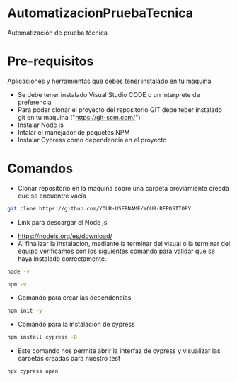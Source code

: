 # AutomatizacionPruebaTecnica
Automatización de prueba técnica

# Pre-requisitos
Aplicaciones y herramientas que debes tener instalado en tu maquina
- Se debe tener instalado Visual Studio CODE o un interprete de preferencia
- Para poder clonar el proyecto del repositorio GIT debe teber instalado git en tu maquina ("https://git-scm.com/")
- Instalar Node js
- Intalar el manejador de paquetes NPM
- Instalar Cypress como dependencia en el proyecto

# Comandos
* Clonar repositorio en la maquina sobre una carpeta previamiente creada que se encuentre vacia
```bash
git clone https://github.com/YOUR-USERNAME/YOUR-REPOSITORY
``` 
* Link para descargar el Node js
- https://nodejs.org/es/download/
- Al finalizar la instalacion, mediante la terminar del visual o la terminar del equipo verificamos con los siguientes comando para validar que se haya instalado correctamente.
```bash
node -v
``` 
```bash
npm -v
``` 
- Comando para crear las dependencias
```bash
npm init -y
``` 
- Comando para la instalacion de cypress
```bash
npm install cypress -D
``` 
- Este comando nos permite abrir la interfaz de cypress y visualizar las carpetas creadas para nuestro test
```bash
npx cypress open
``` 



